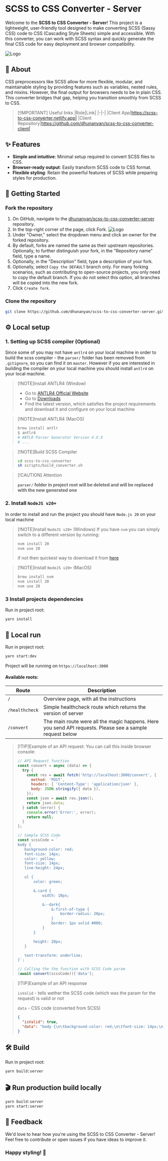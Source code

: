 # SCSS to CSS Converter - Server

Welcome to the **SCSS to CSS Converter - Server**! This project is a lightweight, user-friendly tool designed to make converting SCSS (Sassy CSS) code to CSS (Cascading Style Sheets) simple and accessible. With this converter, you can work with SCSS syntax and quickly generate the final CSS code for easy deployment and browser compatibility.

![Logo](./docs/scss-to-css-converter.png)

## 📖 About

CSS preprocessors like SCSS allow for more flexible, modular, and maintainable styling by providing features such as variables, nested rules, and mixins. However, the final output for browsers needs to be in plain CSS. This converter bridges that gap, helping you transition smoothly from SCSS to CSS.

> [!IMPORTANT] Useful links
> |Role|Link|
> |-|-|
> |Client App|https://scss-to-css-converter.netlify.app|
> |Client Repository|https://github.com/dhunanyan/scss-to-css-converter-client|

## ✨ Features

- **Simple and intuitive**: Minimal setup required to convert SCSS files to CSS.
- **Browser-ready output**: Easily transform SCSS code to CSS format.
- **Flexible styling**: Retain the powerful features of SCSS while preparing styles for production.

## 🚀 Getting Started

### Fork the repository

1. On GitHub, navigate to the [dhunanyan/scss-to-css-converter-server](https://github.com/dhunanyan/scss-to-css-converter-server/tree/dev) repository.
2. In the top-right corner of the page, click Fork.
   ![Logo](./docs/fork.png)
3. Under "Owner," select the dropdown menu and click an owner for the forked repository.
4. By default, forks are named the same as their upstream repositories. Optionally, to further distinguish your fork, in the "Repository name" field, type a name.
5. Optionally, in the "Description" field, type a description of your fork.
6. Optionally, select `Copy the DEFAULT` branch only.
   For many forking scenarios, such as contributing to open-source projects, you only need to copy the default branch. If you do not select this option, all branches will be copied into the new fork.
7. Click `Create fork`.

### Clone the repository

```bash
git clone https://github.com/dhunanyan/scss-to-css-converter-server.git
```

## ⚙️ Local setup

### 1. Setting up SCSS compiler (Optional)

Since some of you may not have `antlr4` on your local machine in order to build the scss compiler - the `parser/` folder has been removed from `.gitignore`, so you can find it on `master`.
However if you are interested in building the compiler on your local machine you should install `antlr4` on your local machine.

> [!NOTE]Install ANTLR4 (Window)
>
> - Go to [ANTLR4 Official Website](https://www.antlr.org)
> - Go to [Downloads](https://www.antlr.org/download.html)
> - Find the latest version, which satisfies the project requirements and download it and configure on your local machine

> [!NOTE]Install ANTLR4 (MacOS)
>
> ```bash
> brew install antlr
> $ antlr4
> # ANTLR Parser Generator Version 4.X.X
> # ...
> ```

> [!NOTE]Build SCSS Compiler
>
> ```bash
> cd scss-to-css-converter
> sh scripts/build_converter.sh
> ```

> [!CAUTION] Attention
>
> **`parser/` folder in project root will be deleted and will be replaced with the new generated one**

### 2. Install `NodeJS v20+`

In order to install and run the project you should have `Node.js 20` on your local machine

> [!NOTE]Install `NodeJS v20+` (Windows)
> If you have `nvm` you can simply switch to a different version by running:
>
> ```bash
> nvm install 20
> nvm use 20
> ```
>
> if not then quickest way to download it from [here](https://nodejs.org/en/download/prebuilt-installer/current)

> [!NOTE]Install `NodeJS v20+` (MacOS)
>
> ```bash
> brew install nvm
> nvm install 20
> nvm use 20
> ```

### 3 Install projects dependencies

Run in project root:

```bash
yarn install
```

## 🔨 Local run

Run in project root:

```bash
yarn start:dev
```

Project will be running on `https://localhost:3000`

#### Available roots:

| **Route**      | **Description**                                                                                          |
| -------------- | -------------------------------------------------------------------------------------------------------- |
| `/`            | Overview page, with all the instructions                                                                 |
| `/healthcheck` | Simple healthcheck route which returns the version of server                                             |
| `/convert`     | The main route were all the magic happens. Here you send API requests. Please see a sample request below |

> [!TIP]Example of an API request:
> You can call this inside browser console:
>
> ```js
> // API Request function
> const convert = async (data) => {
>   try {
>     const res = await fetch('http://localhost:3000/convert', {
>       method: 'POST',
>       headers: { 'Content-Type': 'application/json' },
>       body: JSON.stringify({ data }),
>     });
>     const json = await res.json();
>     return json.data;
>   } catch (error) {
>     console.error('Error:', error);
>     return null;
>   }
> };
>
> // Sample SCSS Code
> const scssCode = `
> body {
>    background-color: red;
>    font-size: 14px;
>    color: yellow;
>    font-size: 14px;
>    line-height: 24px;
> 
>    ul {
>        color: green;
> 
>        &.card {
>            width: 10px;
> 
>            &--dark{
>                &:first-of-type {
>                    border-radius: 20px;
>                }
>                border: 1px solid #000;
>            }
>        }
> 
>        height: 20px;
>    }
> 
>    text-transform: underline;
> }`;
>
> // Calling the the function with SCSS Code param
> (await convert(scssCode))['data'];
> ```

> [!TIP]Example of an API response
>
> `isValid` - tells wether the SCSS code (which was the param for the request) is valid or not
>
> `data` - CSS code (converted from SCSS)
>
> ```json
> {
>   "isValid": true,
>   "data": "body {\n\tbackground-color: red;\n\tfont-size: 14px;\n\tcolor: yellow;\n\tfont-size: 14px;\n\tline-height: 24px;\n\ttext-transform: underline;\n}\n\nbody ul {\n\tcolor: green;\n\theight: 20px;\n}\n\nbody ul.card {\n\twidth: 10px;\n}\n\nbody ul.card--dark {\n\tborder: 1px solid #000;\n}\n\nbody ul.card--dark:first-of-type {\n\tborder-radius: 20px;\n}"
> }
> ```

## 🛠️ Build

Run in project root:

```bash
yarn build:server
```

## 🎬 Run production build locally

```bash
yarn build:server
yarn start:server
```

## 💬 Feedback

We'd love to hear how you're using the SCSS to CSS Converter - Server! Feel free to contribute or open issues if you have ideas to improve it.

### Happy styling! 🌟

